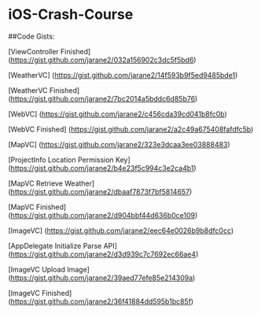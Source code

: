 iOS-Crash-Course
================

##Code Gists:

[ViewController Finished]
(https://gist.github.com/jarane2/032a156902c3dc5f5bd6)

[WeatherVC]
(https://gist.github.com/jarane2/14f593b9f5ed9485bde1)

[WeatherVC Finished]
(https://gist.github.com/jarane2/7bc2014a5bddc6d85b76)

[WebVC]
(https://gist.github.com/jarane2/c456cda39cd041b8fc0b)

[WebVC Finished]
(https://gist.github.com/jarane2/a2c49a675408fafdfc5b)

[MapVC]
(https://gist.github.com/jarane2/323e3dcaa3ee03888483)

[ProjectInfo Location Permission Key]
(https://gist.github.com/jarane2/b4e23f5c994c3e2ca4b1)

[MapVC Retrieve Weather]
(https://gist.github.com/jarane2/dbaaf7873f7bf5814657)

[MapVC Finished]
(https://gist.github.com/jarane2/d904bbf44d636b0ce109)

[ImageVC]
(https://gist.github.com/jarane2/eec64e0026b9b8dfc0cc)

[AppDelegate Initialize Parse API]
(https://gist.github.com/jarane2/d3d939c7c7692ec66ae4)

[ImageVC Upload Image]
(https://gist.github.com/jarane2/39aed77efe85e214309a)

[ImageVC Finished]
(https://gist.github.com/jarane2/36f41884dd595b1bc85f)
